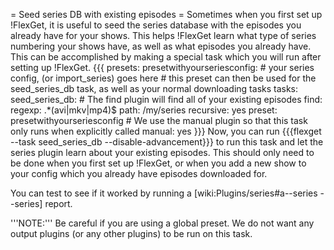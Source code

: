 = Seed series DB with existing episodes =
Sometimes when you first set up !FlexGet, it is useful to seed the series database with the episodes you already have for your shows. This helps !FlexGet learn what type of series numbering your shows have, as well as what episodes you already have. This can be accomplished by making a special task which you will run after setting up !FlexGet.
{{{
presets:
  presetwithyourseriesconfig:
    # your series config, (or import_series) goes here
    # this preset can then be used for the seed_series_db task, as well as your normal downloading tasks
tasks:
  seed_series_db:
    # The find plugin will find all of your existing episodes
    find:
      regexp: .*(avi|mkv|mp4)$
      path: /my/series
      recursive: yes
    preset: presetwithyourseriesconfig
    # We use the manual plugin so that this task only runs when explicitly called
    manual: yes
}}}
Now, you can run {{{flexget --task seed_series_db --disable-advancement}}} to run this task and let the series plugin learn about your existing episodes. This should only need to be done when you first set up !FlexGet, or when you add a new show to your config which you already have episodes downloaded for.

You can test to see if it worked by running a [wiki:Plugins/series#a--series --series] report.

'''NOTE:''' Be careful if you are using a global preset. We do not want any output plugins (or any other plugins) to be run on this task.